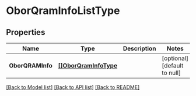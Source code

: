 # OborQramInfoListType

## Properties
Name | Type | Description | Notes
------------ | ------------- | ------------- | -------------
**OborQRAMInfo** | [**[]OborQramInfoType**](oborQRAMInfoType.md) |  | [optional] [default to null]

[[Back to Model list]](../README.md#documentation-for-models) [[Back to API list]](../README.md#documentation-for-api-endpoints) [[Back to README]](../README.md)


